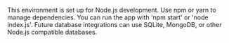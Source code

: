 This environment is set up for Node.js development. Use npm or yarn to manage dependencies. You can run the app with 'npm start' or 'node index.js'. Future database integrations can use SQLite, MongoDB, or other Node.js compatible databases.